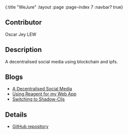 {:title "WeJure"
 :layout :page
 :page-index 7
 :navbar? true}

## Contributor
Oscar Jey LEW

## Description
A decentralised social media using blockchain and ipfs.

## Blogs
- [A Decentralised Social Media](/posts-output/2022-01-06-Blog-Post-Oscar-Jey-LEW/2022-01-06-Blog-Post-Oscar-Jey-LEW)
- [Using Reagent for my Web App](/posts-output/2022-01-20-Blog-Post-Oscar-Jey-LEW/2022-01-20-Blog-Post-Oscar-Jey-LEW)
- [Switching to Shadow-Cljs](/posts-output/2022-02-03-Blog-Post-Oscar-Jey-LEW/2022-02-03-Blog-Post-Oscar-Jey-LEW)

## Details
- [GitHub repository](https://github.com/clojure-finance/HKU-TDLEG-WeJure)